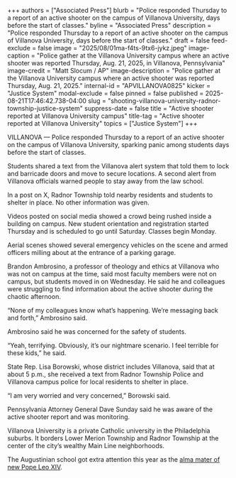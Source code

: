 +++
authors = ["Associated Press"]
blurb = "Police responded Thursday to a report of an active shooter on the campus of Villanova University, days before the start of classes."
byline = "Associated Press"
description = "Police responded Thursday to a report of an active shooter on the campus of Villanova University, days before the start of classes."
draft = false
feed-exclude = false
image = "2025/08/01ma-f4ts-9tx6-jykz.jpeg"
image-caption = "Police gather at the Villanova University campus where an active shooter was reported Thursday, Aug. 21, 2025, in Villanova, Pennsylvania"
image-credit = "Matt Slocum / AP"
image-description = "Police gather at the Villanova University campus where an active shooter was reported Thursday, Aug. 21, 2025."
internal-id = "APVILLANOVA0825"
kicker = "Justice System"
modal-exclude = false
pinned = false
published = 2025-08-21T17:46:42.738-04:00
slug = "shooting-villanova-university-radnor-township-justice-system"
suppress-date = false
title = "Active shooter reported at Villanova University campus"
title-tag = "Active shooter reported at Villanova University"
topics = ["Justice System"]
+++

VILLANOVA — Police responded Thursday to a report of an active shooter on the campus of Villanova University, sparking panic among students days before the start of classes.

Students shared a text from the Villanova alert system that told them to lock and barricade doors and move to secure locations. A second alert from Villanova officials warned people to stay away from the law school.

In a post on X, Radnor Township told nearby residents and students to shelter in place. No other information was given.

Videos posted on social media showed a crowd being rushed inside a building on campus. New student orientation and registration started Thursday and is scheduled to go until Saturday. Classes begin Monday.

Aerial scenes showed several emergency vehicles on the scene and armed officers milling about at the entrance of a parking garage.

Brandon Ambrosino, a professor of theology and ethics at Villanova who was not on campus at the time, said most faculty members were not on campus, but students moved in on Wednesday. He said he and colleagues were struggling to find information about the active shooter during the chaotic afternoon.

“None of my colleagues know what’s happening. We’re messaging back and forth,” Ambrosino said.

Ambrosino said he was concerned for the safety of students.

“Yeah, terrifying. Obviously, it’s our nightmare scenario. I feel terrible for these kids,” he said.

State Rep. Lisa Borowski, whose district includes Villanova, said that at about 5 p.m., she received a text from Radnor Township Police and Villanova campus police for local residents to shelter in place.

“I am very worried and very concerned,” Borowski said.

Pennsylvania Attorney General Dave Sunday said he was aware of the active shooter report and was monitoring.

Villanova University is a private Catholic university in the Philadelphia suburbs. It borders Lower Merion Township and Radnor Township at the center of the city’s wealthy Main Line neighborhoods.

The Augustinian school got extra attention this year as the <a href="https://apnews.com/article/pope-leo-villanova-robert-prevost-university-347b5a8bbe6836e79f4cb665a6097b0f">alma mater of new Pope Leo XIV</a>.<strong></strong>

